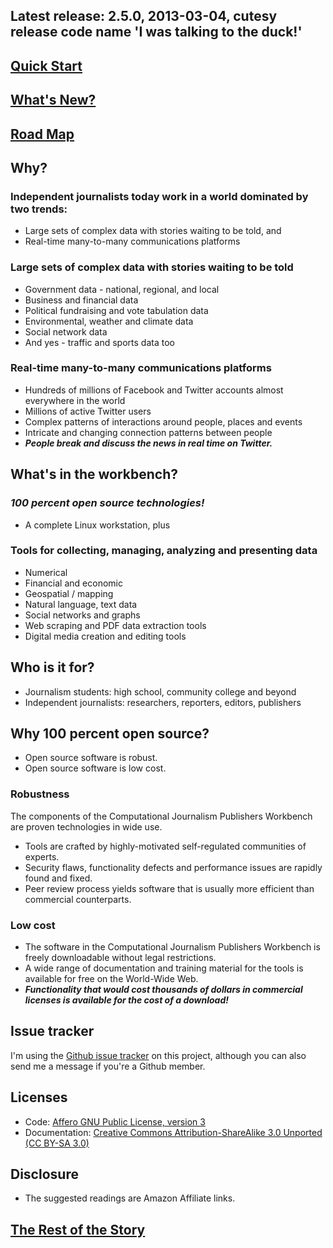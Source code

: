 ## Latest release: 2.5.0, 2013-03-04, cutesy release code name 'I was talking to the duck!'
## [Quick Start](https://github.com/znmeb/Computational-Journalism-Publishers-Workbench/blob/master/QuickStart.md)
## [What's New?](https://github.com/znmeb/Computational-Journalism-Publishers-Workbench/blob/master/WhatsNew.md)
## [Road Map](https://github.com/znmeb/Computational-Journalism-Publishers-Workbench/blob/master/RoadMap.md)

## Why?

### Independent journalists today work in a world dominated by two trends:
* Large sets of complex data with stories waiting to be told, and
* Real-time many-to-many communications platforms

### Large sets of complex data with stories waiting to be told
* Government data - national, regional, and local
* Business and financial data
* Political fundraising and vote tabulation data
* Environmental, weather and climate data
* Social network data
* And yes - traffic and sports data too

### Real-time many-to-many communications platforms
* Hundreds of millions of Facebook and Twitter accounts almost everywhere in the world
* Millions of active Twitter users
* Complex patterns of interactions around people, places and events
* Intricate and changing connection patterns between people
* ***People break and discuss the news in real time on Twitter.***

## What's in the workbench?

### ***100 percent open source technologies!***
* A complete Linux workstation, plus

### Tools for collecting, managing, analyzing and presenting data
* Numerical
* Financial and economic
* Geospatial / mapping
* Natural language, text data
* Social networks and graphs
* Web scraping and PDF data extraction tools
* Digital media creation and editing tools

## Who is it for?
* Journalism students: high school, community college and beyond
* Independent journalists: researchers, reporters, editors, publishers

## Why 100 percent open source?
* Open source software is robust.
* Open source software is low cost.

### Robustness
The components of the Computational Journalism Publishers Workbench are proven technologies in wide use. 
* Tools are crafted by highly-motivated self-regulated communities of experts.
* Security flaws, functionality defects and performance issues are rapidly found and fixed.
* Peer review process yields software that is usually more efficient than commercial counterparts.

### Low cost
* The software in the Computational Journalism Publishers Workbench is freely downloadable without legal restrictions.
* A wide range of documentation and training material for the tools is available for free on the World-Wide Web.
* ***Functionality that would cost thousands of dollars in commercial licenses is available for the cost of a download!***

## Issue tracker
I'm using the [Github issue tracker](https://github.com/znmeb/Computational-Journalism-Publishers-Workbench/issues) on this project, although you can also send me a message if you're a Github member.

## Licenses
* Code: [Affero GNU Public License, version 3](http://www.gnu.org/licenses/agpl-3.0.txt)
* Documentation: [Creative Commons Attribution-ShareAlike 3.0 Unported (CC BY-SA 3.0)](http://creativecommons.org/licenses/by-sa/3.0/)

## Disclosure
* The suggested readings are Amazon Affiliate links.

## [The Rest of the Story](https://github.com/znmeb/Computational-Journalism-Publishers-Workbench/blob/master/Kipling.md)
